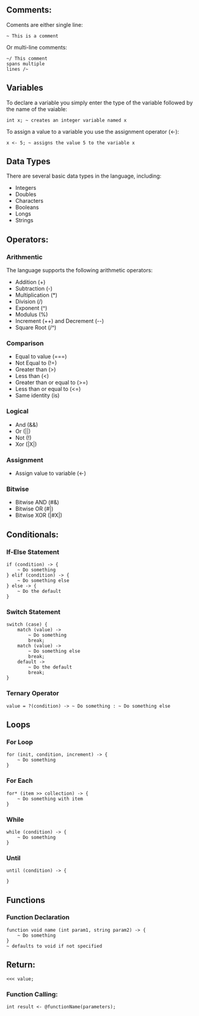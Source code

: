 ## Comments:
Coments are either single line:
``` code
~ This is a comment
```
Or multi-line comments:
``` code
~/ This comment
spans multiple
lines /~
```

## Variables
To declare a variable you simply enter the type of the variable followed by the name of the vaiable:
``` code 
int x; ~ creates an integer variable named x
```

To assign a value to a variable you use the assignment operator (<-):
``` code
x <- 5; ~ assigns the value 5 to the variable x
```
## Data Types
There are several basic data types in the language, including:
* Integers
* Doubles
* Characters
* Booleans
* Longs
* Strings

## Operators:
### Arithmentic
The language supports the following arithmetic operators:
* Addition (+)
* Subtraction (-)
* Multiplication (*)
* Division (/)
* Exponent (^)
* Modulus (%)
* Increment (++) and Decrement (--)
* Square Root (/^)
### Comparison
* Equal to value (===) 
* Not Equal to (!=)
* Greater than (>)
* Less than (<)
* Greater than or equal to (>=)
* Less than or equal to (<=)
* Same identity (is)
### Logical
* And (&&)
* Or (||)
* Not (!)
* Xor (|X|)
### Assignment
* Assign value to variable (<-)
### Bitwise
* Bitwise AND (#&)
* Bitwise OR (#|)
* Bitwise XOR (|#X|)

## Conditionals:
### If-Else Statement
```code
if (condition) -> {
    ~ Do something
} elif (condition) -> {
    ~ Do something else
} else -> {
    ~ Do the default
}
```
### Switch Statement
``` code
switch (case) {
    match (value) ->
        ~ Do something
        break;
    match (value) ->
        ~ Do something else
        break;
    default ->
        ~ Do the default
        break; 
}
```
### Ternary Operator
``` code
value = ?(condition) -> ~ Do something : ~ Do something else
```

## Loops
### For Loop
``` code
for (init, condition, increment) -> {
    ~ Do something
}
```
### For Each
``` code
for* (item >> collection) -> {
    ~ Do something with item
}

```

### While
``` code
while (condition) -> {
    ~ Do something
}
```
### Until
``` code
until (condition) -> {

}
```
## Functions
### Function Declaration
``` code
function void name (int param1, string param2) -> {
    ~ Do something
}
~ defaults to void if not specified
```
## Return:
``` code
<<< value;
```

### Function Calling:
``` code
int result <- @functionName(parameters);
```